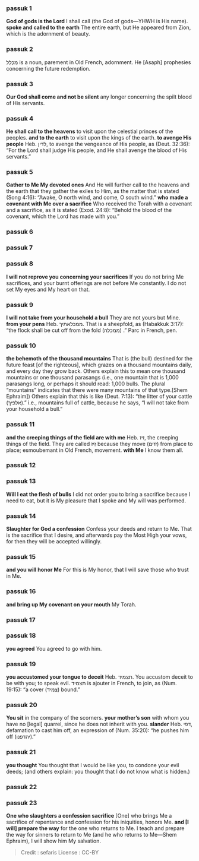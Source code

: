 
### passuk 1
<b>God of gods is the Lord</b> I shall call (the God of gods—YHWH is His name).
<b>spoke and called to the earth</b> The entire earth, but He appeared from Zion, which is the adornment of beauty.

### passuk 2
מִכְלַל is a noun, parement in Old French, adornment. He [Asaph] prophesies concerning the future redemption.

### passuk 3
<b>Our God shall come and not be silent</b> any longer concerning the spilt blood of His servants.

### passuk 4
<b>He shall call to the heavens</b> to visit upon the celestial princes of the peoples.
<b>and to the earth</b> to visit upon the kings of the earth.
<b>to avenge His people</b> Heb. לדין, to avenge the vengeance of His people, as (Deut. 32:36): “For the Lord shall judge His people, and He shall avenge the blood of His servants.”

### passuk 5
<b>Gather to Me My devoted ones</b> And He will further call to the heavens and the earth that they gather the exiles to Him, as the matter that is stated (Song 4:16): “Awake, O north wind, and come, O south wind.”
<b>who made a covenant with Me over a sacrifice</b> Who received the Torah with a covenant and a sacrifice, as it is stated (Exod. 24:8): “Behold the blood of the covenant, which the Lord has made with you.”

### passuk 6

### passuk 7

### passuk 8
<b>I will not reprove you concerning your sacrifices</b> If you do not bring Me sacrifices, and your burnt offerings are not before Me constantly. I do not set My eyes and My heart on that.

### passuk 9
<b>I will not take from your household a bull</b> They are not yours but Mine.
<b>from your pens</b> Heb. ממכלאתיך. That is a sheepfold, as (Habakkuk 3:17): “the flock shall be cut off from the fold (ממכלה) .” Parc in French, pen.

### passuk 10
<b>the behemoth of the thousand mountains</b> That is (the bull) destined for the future feast [of the righteous], which grazes on a thousand mountains daily, and every day they grow back. Others explain this to mean one thousand mountains or one thousand parasangs (i.e., one mountain that is 1,000 parasangs long, or perhaps it should read: 1,000 bulls. The plural “mountains” indicates that there were many mountains of that type.[Shem Ephraim]) Others explain that this is like (Deut. 7:13): “the litter of your cattle (אלפיך).” i.e., mountains full of cattle, because he says, “I will not take from your household a bull.”

### passuk 11
<b>and the creeping things of the field are with me</b> Heb. זיז, the creeping things of the field. They are called זִיז because they move (זזים) from place to place; esmoubemant in Old French, movement.
<b>with Me</b> I know them all.

### passuk 12

### passuk 13
<b>Will I eat the flesh of bulls</b> I did not order you to bring a sacrifice because I need to eat, but it is My pleasure that I spoke and My will was performed.

### passuk 14
<b>Slaughter for God a confession</b> Confess your deeds and return to Me. That is the sacrifice that I desire, and afterwards pay the Most High your vows, for then they will be accepted willingly.

### passuk 15
<b>and you will honor Me</b> For this is My honor, that I will save those who trust in Me.

### passuk 16
<b>and bring up My covenant on your mouth</b> My Torah.

### passuk 17

### passuk 18
<b>you agreed</b> You agreed to go with him.

### passuk 19
<b>you accustomed your tongue to deceit</b> Heb. תצמיד. You accustom deceit to be with you; to speak evil. תצמיד is ajouter in French, to join, as (Num. 19:15): “a cover (צמיד) bound.”

### passuk 20
<b>You sit</b> in the company of the scorners.
<b>your mother’s son</b> with whom you have no [legal] quarrel, since he does not inherit with you.
<b>slander</b> Heb. דפי, defamation to cast him off, an expression of (Num. 35:20): “he pushes him off (יהדפנו).”

### passuk 21
<b>you thought</b> You thought that I would be like you, to condone your evil deeds; (and others explain: you thought that I do not know what is hidden.)

### passuk 22

### passuk 23
<b>One who slaughters a confession sacrifice</b> [One] who brings Me a sacrifice of repentance and confession for his iniquities, honors Me.
<b>and [I will] prepare the way</b> for the one who returns to Me. I teach and prepare the way for sinners to return to Me (and he who returns to Me—Shem Ephraim), I will show him My salvation.

>Credit : sefaris
>License : CC-BY